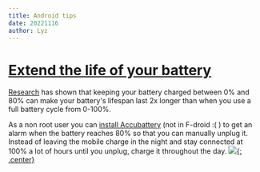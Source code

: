 ```yaml
---
title: Android tips
date: 20221116
author: Lyz
---
```


# [Extend the life of your battery](https://accubattery.zendesk.com/hc/en-us/articles/210224685-Getting-started-guide)

[Research](https://accubattery.zendesk.com/hc/en-us/articles/210224725-Charging-research-and-methodology)
has shown that keeping your battery charged between 0% and 80% can make your
battery's lifespan last 2x longer than when you use a full battery cycle from
0-100%.

As a non root user you can
[install Accubattery](https://www.getdroidtips.com/custom-battery-charge-limit-android/)
(not in F-droid :( ) to get an alarm when the battery reaches 80% so that you
can manually unplug it. Instead of leaving the mobile charge in the night and
stay connected at 100% a lot of hours until you unplug, charge it throughout the
day.
[![](not-by-ai.svg){: .center}](https://notbyai.fyi)
